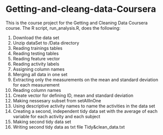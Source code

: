 # Getting-and-cleang-data-Coursera
This is the course project for the Getting and Cleaning Data Coursera course. The R script, run_analysis.R, does the following:

 1. Download the data set
 2. Unzip dataSet to /Data directory
 3. Reading trainings tables
 4. Reading testing tables
 5. Reading feature vector
 6. Reading activity labels
 7. Assigning column names
 8. Merging all data in one set
 9. Extracting only the measurements on the mean and standard deviation for each measurement
 10. Reading column names
 11. Create vector for defining ID, mean and standard deviation
 12. Making nessesary subset from setAllInOne
 13. Using descriptive activity names to name the activities in the data set
 14. Creating a second, independent tidy data set with the average of each variable for each activity and each subject
 15. Making second tidy data set
 16. Writing second tidy data as txt file Tidy&clean_data.txt

